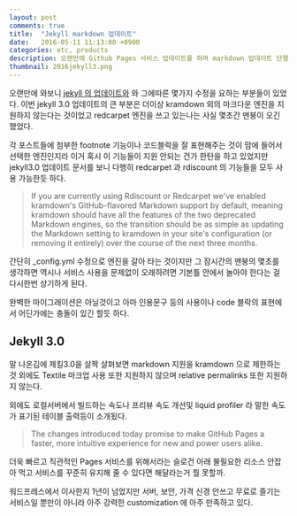 ```yaml
---
layout: post
comments: true
title:  "Jekyll markdown 업데이트"
date:   2016-05-11 11:13:00 +0900
categories: etc, products
description: 오랜만에 Github Pages 서비스 업데이트를 하며 markdown 업데이트 단행.  
thumbnail: 2016jekyll3.png
---
```



오랜만에 와보니 [jekyll 의 업데이트와](https://github.com/blog/2100-github-pages-now-faster-and-simpler-with-jekyll-3-0) 와 그에따른 몇가지 수정을 요하는 부분들이 있었다. 이번 jekyll 3.0 업데이트의 큰 부분은 더이상 kramdown 외의 마크다운 엔진을 지원하지 않는다는 것이었고 redcarpet 엔진을 쓰고 있는나는 사실 몇초간 맨붕이 오긴 했었다.

각 포스트들에 첨부한 footnote 기능이나 코드블락을 잘 표현해주는 것이 맘에 들어서 선택한 엔진인지라 이거 혹시 이 기능들이 지원 안되는 건가 한탄을 하고 있었지만 jekyll3.0 업데이트 문서를 보니 다행히 redcarpet 과 rdiscount 의 기능들을 모두 사용 가능한듯 하다.

>If you are currently using Rdiscount or Redcarpet we've enabled kramdown's GitHub-flavored Markdown support by default, meaning kramdown should have all the features of the two deprecated Markdown engines, so the transition should be as simple as updating the Markdown setting to kramdown in your site's configuration (or removing it entirely) over the course of the next three months.

간단히 _config.yml 수정으로 엔진을 갈아 타는 것이지만 그 잠시간의 맨붕의 몇초를 생각하면 역시나 서비스 사용을 문제없이 오래하려면 기본틀 안에서 놀아야 한다는 걸 다시한번 상기하게 된다.

완벽한 마이그래이션은 아닐것이고 아마 인용문구 등의 사용이나 code 블락의 표현에서 어딘가에는 충돌이 있긴 할듯 하다.

Jekyll 3.0
-----

말 나온김에 제킬3.0을 살짝 살펴보면 markdown 지원을 kramdown 으로 제한하는 것 외에도 Textile 마크업 사용 또한 지원하지 않으며 relative permalinks 또한 지원하지 않는다.  

외에도 로컬서버에서 빌드하는 속도나 프리뷰 속도 개선및 liquid profiler 라 말한 속도가 표기된 테이블 출력등이 소개됬다.

>The changes introduced today promise to make GitHub Pages a faster, more intuitive experience for new and power users alike.

더욱 빠르고 직관적인 Pages 서비스를 위해서라는 슬로건 아래 불필요한 리소스 안잡아 먹고 서비스를 꾸준히 유지해 줄 수 있다면 해달라는거 뭘 못할까.

워드프레스에서 이사한지 1년이 넘었지만 서버, 보안, 가격 신경 안쓰고 무료로 즐기는 서비스일 뿐만이 아니라 아주 강력한 customization 에 아주 만족하고 있다.



